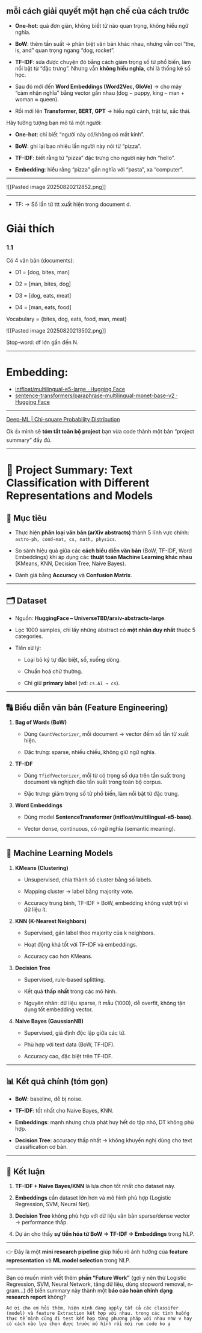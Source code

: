 ## **mỗi cách giải quyết một hạn chế của cách trước**

- **One-hot**: quá đơn giản, không biết từ nào quan trọng, không hiểu ngữ nghĩa.
    
- **BoW**: thêm tần suất → phân biệt văn bản khác nhau, nhưng vẫn coi “the, is, and” quan trọng ngang “dog, rocket”.
    
- **TF-IDF**: sửa được chuyện đó bằng cách giảm trọng số từ phổ biến, làm nổi bật từ “đặc trưng”. Nhưng vẫn **không hiểu nghĩa**, chỉ là thống kê số học.
    
- Sau đó mới đến **Word Embeddings (Word2Vec, GloVe)** → cho máy “cảm nhận nghĩa” bằng vector gần nhau (dog ~ puppy, king – man + woman ≈ queen).
    
- Rồi mới lên **Transformer, BERT, GPT** → hiểu ngữ cảnh, trật tự, sắc thái.

Hãy tưởng tượng bạn mô tả một người:

- **One-hot**: chỉ biết “người này có/không có mắt kính”.
    
- **BoW**: ghi lại bao nhiêu lần người này nói từ “pizza”.
    
- **TF-IDF**: biết rằng từ “pizza” đặc trưng cho người này hơn “hello”.
    
- **Embedding**: hiểu rằng “pizza” gần nghĩa với “pasta”, xa “computer”.

---

![[Pasted image 20250820212852.png]]

---
- TF: → Số lần từ ttt xuất hiện trong document d.
  

# Giải thích 

### 1.1 
Có 4 văn bản (documents):

- D1 = [dog, bites, man]
    
- D2 = [man, bites, dog]
    
- D3 = [dog, eats, meat]
    
- D4 = [man, eats, food]
    

Vocabulary = {bites, dog, eats, food, man, meat}


![[Pasted image 20250820213502.png]]

Stop-word: df lớn gần đến N. 




--- 
# Embedding: 
- [intfloat/multilingual-e5-large · Hugging Face](https://huggingface.co/intfloat/multilingual-e5-large)
- [sentence-transformers/paraphrase-multilingual-mpnet-base-v2 · Hugging Face](https://huggingface.co/sentence-transformers/paraphrase-multilingual-mpnet-base-v2)




---

[Deep-ML | Chi-square Probability Distribution](https://beta.deep-ml.com/problems/176)



Ok 👍 mình sẽ **tóm tắt toàn bộ project** bạn vừa code thành một bản “project summary” đầy đủ.

---

# 📘 Project Summary: Text Classification with Different Representations and Models

## 🎯 Mục tiêu

- Thực hiện **phân loại văn bản (arXiv abstracts)** thành 5 lĩnh vực chính: `astro-ph, cond-mat, cs, math, physics`.
    
- So sánh hiệu quả giữa các **cách biểu diễn văn bản** (BoW, TF-IDF, Word Embeddings) khi áp dụng các **thuật toán Machine Learning khác nhau** (KMeans, KNN, Decision Tree, Naive Bayes).
    
- Đánh giá bằng **Accuracy** và **Confusion Matrix**.
    

---

## 🗂️ Dataset

- Nguồn: **HuggingFace – UniverseTBD/arxiv-abstracts-large**.
    
- Lọc 1000 samples, chỉ lấy những abstract có **một nhãn duy nhất** thuộc 5 categories.
    
- Tiền xử lý:
    
    - Loại bỏ ký tự đặc biệt, số, xuống dòng.
        
    - Chuẩn hoá chữ thường.
        
    - Chỉ giữ **primary label** (vd: `cs.AI → cs`).
        

---

## 🔠 Biểu diễn văn bản (Feature Engineering)

1. **Bag of Words (BoW)**
    
    - Dùng `CountVectorizer`, mỗi document → vector đếm số lần từ xuất hiện.
        
    - Đặc trưng: sparse, nhiều chiều, không giữ ngữ nghĩa.
        
2. **TF-IDF**
    
    - Dùng `TfidfVectorizer`, mỗi từ có trọng số dựa trên tần suất trong document và nghịch đảo tần suất trong toàn bộ corpus.
        
    - Đặc trưng: giảm trọng số từ phổ biến, làm nổi bật từ đặc trưng.
        
3. **Word Embeddings**
    
    - Dùng model **SentenceTransformer (intfloat/multilingual-e5-base)**.
        
    - Vector dense, continuous, có ngữ nghĩa (semantic meaning).
        

---

## 🤖 Machine Learning Models

1. **KMeans (Clustering)**
    
    - Unsupervised, chia thành số cluster bằng số labels.
        
    - Mapping cluster → label bằng majority vote.
        
    - Accuracy trung bình, TF-IDF > BoW, embedding không vượt trội vì dữ liệu ít.
        
2. **KNN (K-Nearest Neighbors)**
    
    - Supervised, gán label theo majority của k neighbors.
        
    - Hoạt động khá tốt với TF-IDF và embeddings.
        
    - Accuracy cao hơn KMeans.
        
3. **Decision Tree**
    
    - Supervised, rule-based splitting.
        
    - Kết quả **thấp nhất** trong các mô hình.
        
    - Nguyên nhân: dữ liệu sparse, ít mẫu (1000), dễ overfit, không tận dụng tốt embedding vector.
        
4. **Naive Bayes (GaussianNB)**
    
    - Supervised, giả định độc lập giữa các từ.
        
    - Phù hợp với text data (BoW, TF-IDF).
        
    - Accuracy cao, đặc biệt trên TF-IDF.
        

---

## 📊 Kết quả chính (tóm gọn)

- **BoW**: baseline, dễ bị noise.
    
- **TF-IDF**: tốt nhất cho Naive Bayes, KNN.
    
- **Embeddings**: mạnh nhưng chưa phát huy hết do tập nhỏ, DT không phù hợp.
    
- **Decision Tree**: accuracy thấp nhất → không khuyến nghị dùng cho text classification cơ bản.
    

---

## 📌 Kết luận

1. **TF-IDF + Naive Bayes/KNN** là lựa chọn tốt nhất cho dataset này.
    
2. **Embeddings** cần dataset lớn hơn và mô hình phù hợp (Logistic Regression, SVM, Neural Net).
    
3. **Decision Tree** không phù hợp với dữ liệu văn bản sparse/dense vector → performance thấp.
    
4. Dự án cho thấy **sự tiến hóa từ BoW → TF-IDF → Embeddings** trong NLP.
    

---

👉 Đây là một **mini research pipeline** giúp hiểu rõ ảnh hưởng của **feature representation** và **ML model selection** trong NLP.

---

Bạn có muốn mình viết thêm **phần “Future Work”** (gợi ý nên thử Logistic Regression, SVM, Neural Network, tăng dữ liệu, dùng stopword removal, n-gram…) để biến summary này thành một **báo cáo hoàn chỉnh dạng research report** không?



```
Ad ơi cho em hỏi thêm, hiện mình đang apply tất cả các classifer (model) và feature Extraction kết hợp với nhau. trong các tình huống thực tế mình cũng đi test kết hợp từng phương pháp với nhau như v hay có cách nào lựa chọn được trước mô hình rồi mới run code ko ạ
```

